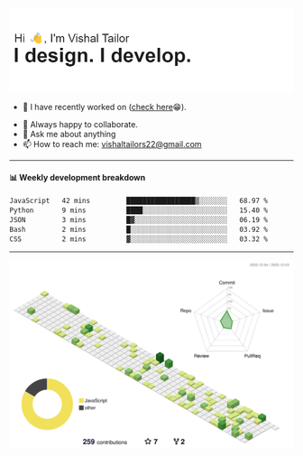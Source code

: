 ![Hi, I'm Vishal Tailor. I design. I develop.](https://github.com/vishaltailors/vishaltailors/blob/main/header.png?raw=true)

- 🔭 I have recently worked on ([check here](https://vishaltailor.com)😁).
<!-- - 🎦 Currently watching: JavaScript: The Hard Parts By Will Sentance. -->
- 👯 Always happy to collaborate.
- 💬 Ask me about anything
- 📫 How to reach me: <a href="mailto:vishaltailors22@gmail.com">vishaltailors22@gmail.com</a>

<hr /> 
<h4>📊 Weekly development breakdown</h4>
<!--START_SECTION:waka-->

```txt
JavaScript   42 mins         █████████████████▒░░░░░░░   68.97 %
Python       9 mins          ████░░░░░░░░░░░░░░░░░░░░░   15.40 %
JSON         3 mins          █▓░░░░░░░░░░░░░░░░░░░░░░░   06.19 %
Bash         2 mins          █░░░░░░░░░░░░░░░░░░░░░░░░   03.92 %
CSS          2 mins          ▓░░░░░░░░░░░░░░░░░░░░░░░░   03.32 %
```

<!--END_SECTION:waka-->
<hr /> 

![](./profile-3d-contrib/profile-green-animate.svg)
